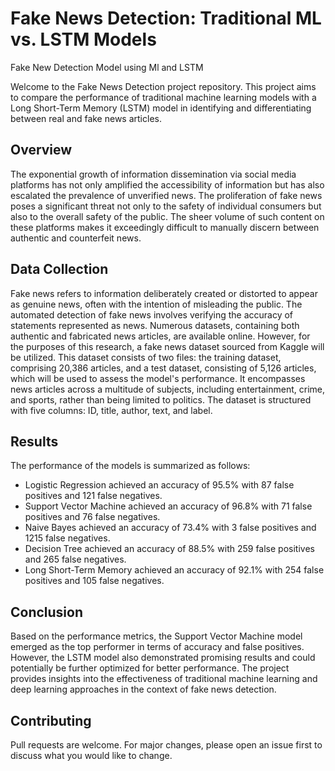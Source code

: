 # Fake News Detection: Traditional ML vs. LSTM Models
Fake New Detection Model using Ml and LSTM

Welcome to the Fake News Detection project repository. This project aims to compare the performance of traditional machine learning models with a Long Short-Term Memory (LSTM) model in identifying and differentiating between real and fake news articles. 

## Overview

The exponential growth of information dissemination via social media platforms has not only amplified the accessibility of information but has also escalated the prevalence of unverified news. The proliferation of fake news poses a significant threat not only to the safety of individual consumers but also to the overall safety of the public. The sheer volume of such content on these platforms makes it exceedingly difficult to manually discern between authentic and counterfeit news.

## Data Collection

Fake news refers to information deliberately created or distorted to appear as genuine news, often with the intention of misleading the public. The automated detection of fake news involves verifying the accuracy of statements represented as news. Numerous datasets, containing both authentic and fabricated news articles, are available online. However, for the purposes of this research, a fake news dataset sourced from Kaggle will be utilized. This dataset consists of two files: the training dataset, comprising 20,386 articles, and a test dataset, consisting of 5,126 articles, which will be used to assess the model's performance. It encompasses news articles across a multitude of subjects, including entertainment, crime, and sports, rather than being limited to politics. The dataset is structured with five columns: ID, title, author, text, and label.

## Results

The performance of the models is summarized as follows:

- Logistic Regression achieved an accuracy of 95.5% with 87 false positives and 121 false negatives.
- Support Vector Machine achieved an accuracy of 96.8% with 71 false positives and 76 false negatives.
- Naive Bayes achieved an accuracy of 73.4% with 3 false positives and 1215 false negatives.
- Decision Tree achieved an accuracy of 88.5% with 259 false positives and 265 false negatives.
- Long Short-Term Memory achieved an accuracy of 92.1% with 254 false positives and 105 false negatives.

## Conclusion

Based on the performance metrics, the Support Vector Machine model emerged as the top performer in terms of accuracy and false positives. However, the LSTM model also demonstrated promising results and could potentially be further optimized for better performance. The project provides insights into the effectiveness of traditional machine learning and deep learning approaches in the context of fake news detection.

## Contributing

Pull requests are welcome. For major changes, please open an issue first to discuss what you would like to change.


